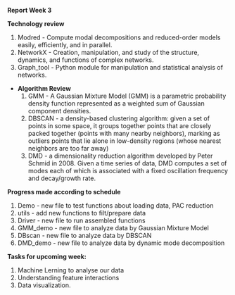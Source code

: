 **Report Week 3**

**Technology review**

1. Modred - Compute modal decompositions and reduced-order models easily, efficiently, and in parallel. 
2. NetworkX - Creation, manipulation, and study of the structure, dynamics, and functions of complex networks.
3. Graph_tool - Python module for manipulation and statistical analysis of networks.

- **Algorithm Review** 
    1. GMM - A Gaussian Mixture Model (GMM) is a parametric probability density function represented as a weighted sum of Gaussian component densities.
    2. DBSCAN - a density-based clustering algorithm: given a set of points in some space, it groups together points that are closely packed together (points with many nearby neighbors), marking as outliers points that lie alone in low-density regions (whose nearest neighbors are too far away)
    3. DMD - a dimensionality reduction algorithm developed by Peter Schmid in 2008. Given a time series of data, DMD computes a set of modes each of which is associated with a fixed oscillation frequency and decay/growth rate.

**Progress made according to schedule**

1. Demo - new file to test functions about loading data, PAC reduction
2. utils - add new functions to filt/prepare data
3. Driver - new file to run assembled functions
4. GMM_demo - new file to analyze data by Gaussian Mixture Model
5. DBscan - new file to analyze data by DBSCAN
6. DMD_demo - new file to analyze data by dynamic mode decomposition

**Tasks for upcoming week:**

1. Machine Lerning to analyse our data
2. Understanding feature interactions 
3. Data visualization.